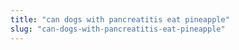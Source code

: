 ```yaml
---
title: "can dogs with pancreatitis eat pineapple"
slug: "can-dogs-with-pancreatitis-eat-pineapple"
---
```


